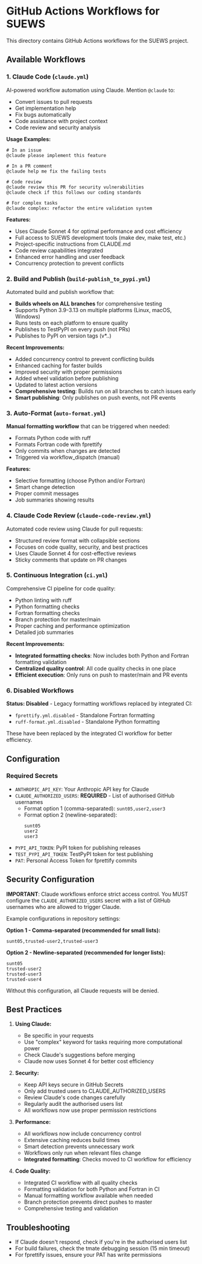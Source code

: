 # GitHub Actions Workflows for SUEWS

This directory contains GitHub Actions workflows for the SUEWS project.

## Available Workflows

### 1. Claude Code (`claude.yml`)
AI-powered workflow automation using Claude. Mention `@claude` to:
- Convert issues to pull requests
- Get implementation help
- Fix bugs automatically
- Code assistance with project context
- Code review and security analysis

**Usage Examples:**
```
# In an issue
@claude please implement this feature

# In a PR comment
@claude help me fix the failing tests

# Code review
@claude review this PR for security vulnerabilities
@claude check if this follows our coding standards

# For complex tasks
@claude complex: refactor the entire validation system
```

**Features:**
- Uses Claude Sonnet 4 for optimal performance and cost efficiency
- Full access to SUEWS development tools (make dev, make test, etc.)
- Project-specific instructions from CLAUDE.md
- Code review capabilities integrated
- Enhanced error handling and user feedback
- Concurrency protection to prevent conflicts

### 2. Build and Publish (`build-publish_to_pypi.yml`)
Automated build and publish workflow that:
- **Builds wheels on ALL branches** for comprehensive testing
- Supports Python 3.9-3.13 on multiple platforms (Linux, macOS, Windows)
- Runs tests on each platform to ensure quality
- Publishes to TestPyPI on every push (not PRs)
- Publishes to PyPI on version tags (v*.*.*)

**Recent Improvements:**
- Added concurrency control to prevent conflicting builds
- Enhanced caching for faster builds
- Improved security with proper permissions
- Added wheel validation before publishing
- Updated to latest action versions
- **Comprehensive testing**: Builds run on all branches to catch issues early
- **Smart publishing**: Only publishes on push events, not PR events

### 3. Auto-Format (`auto-format.yml`)
**Manual formatting workflow** that can be triggered when needed:
- Formats Python code with ruff
- Formats Fortran code with fprettify
- Only commits when changes are detected
- Triggered via workflow_dispatch (manual)

**Features:**
- Selective formatting (choose Python and/or Fortran)
- Smart change detection
- Proper commit messages
- Job summaries showing results

### 4. Claude Code Review (`claude-code-review.yml`)
Automated code review using Claude for pull requests:
- Structured review format with collapsible sections
- Focuses on code quality, security, and best practices
- Uses Claude Sonnet 4 for cost-effective reviews
- Sticky comments that update on PR changes

### 5. Continuous Integration (`ci.yml`)
Comprehensive CI pipeline for code quality:
- Python linting with ruff
- Python formatting checks
- Fortran formatting checks
- Branch protection for master/main
- Proper caching and performance optimization
- Detailed job summaries

**Recent Improvements:**
- **Integrated formatting checks**: Now includes both Python and Fortran formatting validation
- **Centralized quality control**: All code quality checks in one place
- **Efficient execution**: Only runs on push to master/main and PR events

### 6. Disabled Workflows
**Status: Disabled** - Legacy formatting workflows replaced by integrated CI:
- `fprettify.yml.disabled` - Standalone Fortran formatting
- `ruff-format.yml.disabled` - Standalone Python formatting

These have been replaced by the integrated CI workflow for better efficiency.

## Configuration

### Required Secrets
- `ANTHROPIC_API_KEY`: Your Anthropic API key for Claude
- `CLAUDE_AUTHORIZED_USERS`: **REQUIRED** - List of authorised GitHub usernames
  - Format option 1 (comma-separated): `sunt05,user2,user3`
  - Format option 2 (newline-separated):
    ```
    sunt05
    user2
    user3
    ```
- `PYPI_API_TOKEN`: PyPI token for publishing releases
- `TEST_PYPI_API_TOKEN`: TestPyPI token for test publishing
- `PAT`: Personal Access Token for fprettify commits


## Security Configuration

**IMPORTANT**: Claude workflows enforce strict access control. You MUST configure the `CLAUDE_AUTHORIZED_USERS` secret with a list of GitHub usernames who are allowed to trigger Claude.

Example configurations in repository settings:

**Option 1 - Comma-separated (recommended for small lists):**
```
sunt05,trusted-user2,trusted-user3
```

**Option 2 - Newline-separated (recommended for longer lists):**
```
sunt05
trusted-user2
trusted-user3
trusted-user4
```

Without this configuration, all Claude requests will be denied.

## Best Practices

1. **Using Claude:**
   - Be specific in your requests
   - Use "complex" keyword for tasks requiring more computational power
   - Check Claude's suggestions before merging
   - Claude now uses Sonnet 4 for better cost efficiency

2. **Security:**
   - Keep API keys secure in GitHub Secrets
   - Only add trusted users to CLAUDE_AUTHORIZED_USERS
   - Review Claude's code changes carefully
   - Regularly audit the authorised users list
   - All workflows now use proper permission restrictions

3. **Performance:**
   - All workflows now include concurrency control
   - Extensive caching reduces build times
   - Smart detection prevents unnecessary work
   - Workflows only run when relevant files change
   - **Integrated formatting**: Checks moved to CI workflow for efficiency

4. **Code Quality:**
   - Integrated CI workflow with all quality checks
   - Formatting validation for both Python and Fortran in CI
   - Manual formatting workflow available when needed
   - Branch protection prevents direct pushes to master
   - Comprehensive testing and validation

## Troubleshooting

- If Claude doesn't respond, check if you're in the authorised users list
- For build failures, check the tmate debugging session (15 min timeout)
- For fprettify issues, ensure your PAT has write permissions